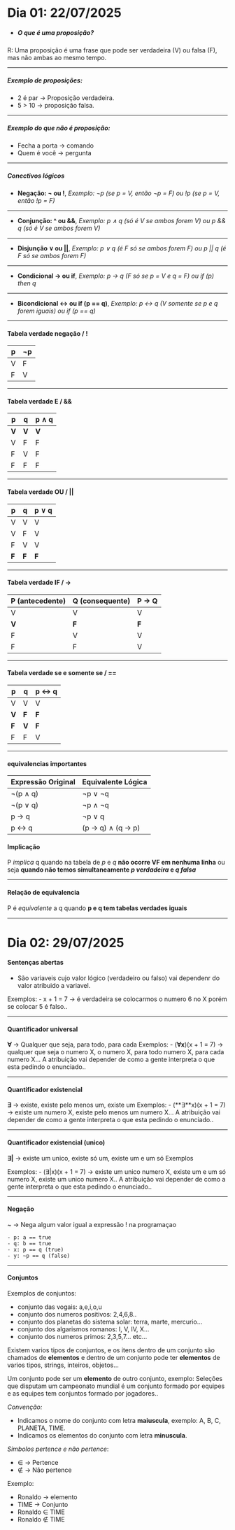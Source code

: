 # Dia 01: 22/07/2025

- ##### O que é uma proposição?
R: Uma proposição é uma frase que pode ser verdadeira (V) ou falsa (F), mas não ambas ao mesmo tempo.

--------------------------------------

##### Exemplo de proposições:
- 2 é par -> Proposição verdadeira.
- 5 > 10 -> proposição falsa.

--------------------------------------

##### Exemplo do que não é proposição:
- Fecha a porta -> comando
- Quem é você -> pergunta

--------------------------------------

##### Conectivos lógicos
- **Negação: ¬ ou !**, *Exemplo: ¬p (se p = V, então ¬p = F) ou !p (se p = V, então !p = F)*

--------------------------------------

- **Conjunção: ^ ou &&**, *Exemplo: p ∧ q (só é V se ambos forem V) ou p && q (só é V se ambos forem V)*

--------------------------------------

- **Disjunção ∨ ou ||**, *Exemplo: p ∨ q (é F só se ambos forem F) ou p || q (é F só se ambos forem F)*

--------------------------------------

- **Condicional -> ou if**, *Exemplo: p → q (F só se p = V e q = F) ou if (p) then q*

--------------------------------------

- **Bicondicional ↔ ou if (p == q)**, *Exemplo: p ↔ q (V somente se p e q forem iguais) ou if (p == q)*

--------------------------------------

#### Tabela verdade negação / !
| p | ¬p |
| - | -- |
| V | F  |
| F | V  |

--------------------------------------

#### Tabela verdade E / &&
| p | q | p ∧ q |
| - | - | ----- |
| **V** | **V** | **V**     |
| V | F | F     |
| F | V | F     |
| F | F | F     |

--------------------------------------

#### Tabela verdade OU / ||
| p | q | p ∨ q |
| - | - | ----- |
| V | V | V     |
| V | F | V     |
| F | V | V     |
| **F** | **F** | **F**     |

--------------------------------------

#### Tabela verdade IF / ->
| P (antecedente) | Q (consequente) | P → Q |
| --------------- | --------------- | ----- |
| V               | V               | V     |
| **V**           | **F**           | **F** |
| F               | V               | V     |
| F               | F               | V     |

--------------------------------------
 
#### Tabela verdade se e somente se / ==
| p | q | p ↔ q |
| - | - | ----- |
| V | V |  V   |
| **V** | **F** |  **F**   |
| **F** | **V** |  **F**   |
| F | F |  V   |

--------------------------------------

#### equivalencias importantes
| Expressão Original | Equivalente Lógica |
| ------------------ | ------------------ |
| ¬(p ∧ q)           | ¬p ∨ ¬q            |
| ¬(p ∨ q)           | ¬p ∧ ¬q            |
| p → q              | ¬p ∨ q             |
| p ↔ q              | (p → q) ∧ (q → p)  |

#### Implicação
P *implica* q quando na tabela de *p* e *q* **não ocorre VF em nenhuma linha** ou seja **quando não temos simultaneamente *p verdadeira* e *q falsa***

--------------------------------------

#### Relação de equivalencia
P é *equivalente* a q quando **p e q tem tabelas verdades iguais**


--------------------------------------

# Dia 02: 29/07/2025

#### Sentenças abertas
- São variaveis cujo valor lógico (verdadeiro ou falso) vai dependenr do valor atribuido a variavel.

Exemplos: 
    - x + 1 = 7 -> é verdadeira se colocarmos o numero 6 no X porém se colocar 5 é falso..


--------------------------------------

#### Quantificador universal

**∀** -> Qualquer que seja, para todo, para cada
Exemplos:
    - (**∀x**)(x + 1 = 7) -> qualquer que seja o numero X, o numero X, para todo numero X, para cada numero X...
    A atribuição vai depender de como a gente interpreta o que esta pedindo o enunciado..

--------------------------------------

#### Quantificador existencial

**∃** -> existe, existe pelo menos um, existe um
Exemplos:
    - (**∃**x)(x + 1 = 7) -> existe um numero X, existe pelo menos um numero X...
    A atribuição vai depender de como a gente interpreta o que esta pedindo o enunciado..


--------------------------------------

#### Quantificador existencial (unico)


**∃|** -> existe um unico, existe só um, existe um e um só
Exemplos

Exemplos:
    - (∃|x)(x + 1 = 7) -> existe um unico numero X, existe um e um só numero X, existe um unico numero X..
    A atribuição vai depender de como a gente interpreta o que esta pedindo o enunciado..


--------------------------------------

#### Negação

*~* -> Nega algum valor igual a expressão ! na programaçao

    - p: a == true
    - q: b == true
    - x: p == q (true)
    - y: ~p == q (false)


--------------------------------------

#### Conjuntos

Exemplos de conjuntos:
- conjunto das vogais: a,e,i,o,u
- conjunto dos numeros positivos: 2,4,6,8..
- conjunto dos planetas do sistema solar: terra, marte, mercurio...
- conjunto dos algarismos romanos: I, V, IV, X...
- conjunto dos numeros primos: 2,3,5,7...
etc...

Existem varios tipos de conjuntos, e os itens dentro de um conjunto são chamados de **elementos** e dentro de um conjunto pode ter **elementos** de varios tipos, strings, inteiros, objetos...

Um conjunto pode ser um **elemento** de outro conjunto, exemplo: Seleções que disputam um campeonato mundial é um conjunto formado por equipes e as equipes tem conjuntos formado por jogadores..

*Convenção:*
- Indicamos o nome do conjunto com letra **maiuscula**, exemplo: A, B, C, PLANETA, TIME.
- Indicamos os elementos do conjunto com letra **minuscula**.

*Simbolos pertence e não pertence*:
- ∈ -> Pertence
- ∉ -> Não pertence

Exemplo:
- Ronaldo -> elemento
- TIME -> Conjunto
- Ronaldo ∈ TIME
- Ronaldo ∉ TIME
